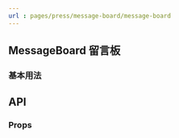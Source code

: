 ```yaml
---
url : pages/press/message-board/message-board
---
```


## MessageBoard 留言板


### 基本用法



## API

### Props

